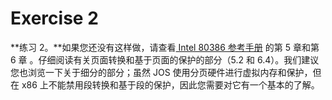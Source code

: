 # Exercise 2

**练习 2。**如果您还没有这样做，请查看[ Intel 80386 参考手册](https://pdos.csail.mit.edu/6.828/2018/readings/i386/toc.htm) 的第 5 章和第 6 章 。仔细阅读有关页面转换和基于页面的保护的部分（5.2 和 6.4）。我们建议您也浏览一下关于细分的部分；虽然 JOS 使用分页硬件进行虚拟内存和保护，但在 x86 上不能禁用段转换和基于段的保护，因此您需要对它有一个基本的了解。